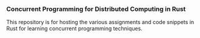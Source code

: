 ### Concurrent Programming for Distributed Computing in Rust

This repository is for hosting the various assignments and code snippets in Rust for learning concurrent programming techniques.
